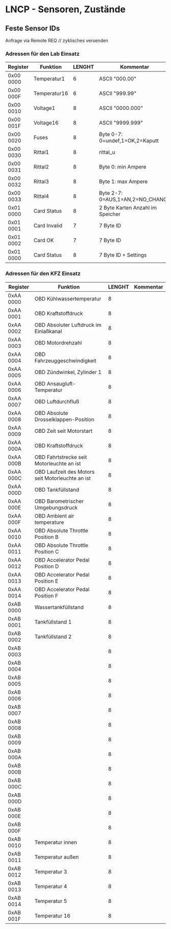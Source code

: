 # LNCP - Sensoren, Zustände

## Feste Sensor IDs

Anfrage via Remote REQ // zyklisches versenden

### Adressen für den Lab Einsatz 

Register    | Funktion 		| LENGHT		 | Kommentar
----------  | ------------ 	| -------------  | -------------
 0x00 0000  | Temperatur1	| 6 			 | ASCII "000.00"
 0x00 000F  | Temperatur16	| 6 			 | ASCII "999.99"
 0x00 0010  | Voltage1		| 8 			 | ASCII "0000.000"
 0x00 001F  | Voltage16		| 8 			 | ASCII "9999.999"
 0x00 0020  | Fuses			| 8 			 | Byte 0-7: 0=undef,1=OK,2=Kaputt
 0x00 0030  | Rittal1		| 8 			 | rittal_u
 0x00 0031  | Rittal2		| 8 			 | Byte 0: min Ampere
 0x00 0032  | Rittal3		| 8 			 | Byte 1: max Ampere
 0x00 0033  | Rittal4		| 8				 | Byte 2-7: 0=AUS,1=AN,2=NO_CHANGE
 0x01 0000  | Card Status	| 8 			 | 2 Byte Karten Anzahl im Speicher
 0x01 0001  | Card Invalid	| 7 			 | 7 Byte ID 
 0x01 0002  | Card OK		| 7 			 | 7 Byte ID 
 0x01 0000  | Card Status	| 8 			 | 7 Byte ID + Settings

### Adressen für den KFZ Einsatz 


Register    | Funktion 		| LENGHT		 | Kommentar
----------  | ------------ 	| -------------  | ------
 0xAA 0000  | OBD Kühlwassertemperatur 				| 8 | 		
 0xAA 0001  | OBD Kraftstoffdruck 					| 8 |
 0xAA 0002  | OBD Absoluter Luftdruck im Einlaßkanal | 8 | 
 0xAA 0003  | OBD Motordrehzahl 					| 8 | 
 0xAA 0004  | OBD Fahrzeuggeschwindigkeit 			| 8 | 
 0xAA 0005  | OBD Zündwinkel, Zylinder 1 			| 8 | 
 0xAA 0006  | OBD Ansaugluft-Temperatur 			| 8 | 
 0xAA 0007  | OBD Luftdurchfluß 					| 8 | 
 0xAA 0008  | OBD Absolute Drosselklappen-Position 	| 8 | 
 0xAA 0009  | OBD Zeit seit Motorstart 				| 8 | 
 0xAA 000A  | OBD Kraftstoffdruck 					| 8 | 
 0xAA 000B  | OBD Fahrtstrecke seit Motorleuchte an ist | 8 | 
 0xAA 000C  | OBD Laufzeit des Motors seit Motorleuchte an ist  | 8 | 
 0xAA 000D  | OBD Tankfüllstand 					| 8 | 
 0xAA 000E  | OBD Barometrischer Umgebungsdruck 	| 8 | 
 0xAA 000F  | OBD Ambient air temperature 			| 8 | 
 0xAA 0010  | OBD Absolute Throttle Position B 		| 8 | 
 0xAA 0011  | OBD Absolute Throttle Position C 		| 8 | 
 0xAA 0012  | OBD Accelerator Pedal Position D 		| 8 | 
 0xAA 0013  | OBD Accelerator Pedal Position E 		| 8 | 
 0xAA 0014  | OBD Accelerator Pedal Position F 		| 8 | 
 0xAB 0000  | Wassertankfüllstand | 8 |
 0xAB 0001  | Tankfüllstand 1 | 8 |
 0xAB 0002  | Tankfüllstand 2 | 8 |
 0xAB 0003  |  | 8 |
 0xAB 0004  |  | 8 |
 0xAB 0005  |  | 8 |
 0xAB 0006  |  | 8 |
 0xAB 0007  |  | 8 |
 0xAB 0008  |  | 8 |
 0xAB 0009  |  | 8 |
 0xAB 000A  |  | 8 |
 0xAB 000B  |  | 8 |
 0xAB 000C  |  | 8 |
 0xAB 000D  |  | 8 |
 0xAB 000E  |  | 8 |
 0xAB 000F  |  | 8 |
 0xAB 0010  | Temperatur innen | 8 |
 0xAB 0011  | Temperatur außen | 8 |
 0xAB 0012  | Temperatur 3 | 8 |
 0xAB 0013  | Temperatur 4 | 8 |
 0xAB 0014  | Temperatur 5 | 8 |
 0xAB 001F  | Temperatur 16 | 8 |
